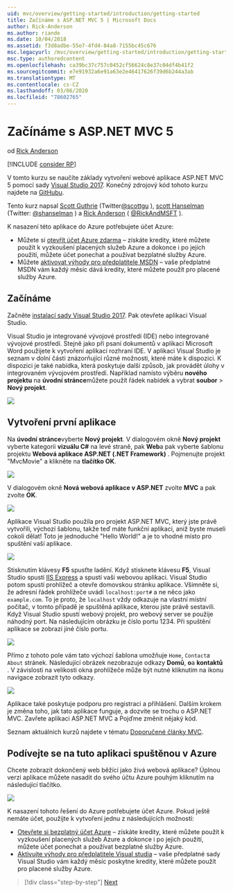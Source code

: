 ```yaml
---
uid: mvc/overview/getting-started/introduction/getting-started
title: Začínáme s ASP.NET MVC 5 | Microsoft Docs
author: Rick-Anderson
ms.author: riande
ms.date: 10/04/2018
ms.assetid: f3d8adbe-55e7-4fd4-84a8-7155bc45c676
msc.legacyurl: /mvc/overview/getting-started/introduction/getting-started
msc.type: authoredcontent
ms.openlocfilehash: ca39bc37c757c0452cf56624c8e37c04df4b41f2
ms.sourcegitcommit: e7e91932a6e91a63e2e46417626f39d6b244a3ab
ms.translationtype: MT
ms.contentlocale: cs-CZ
ms.lasthandoff: 03/06/2020
ms.locfileid: "78602765"
---
```

# <a name="getting-started-with-aspnet-mvc-5"></a>Začínáme s ASP.NET MVC 5

od [Rick Anderson](https://twitter.com/RickAndMSFT)

[!INCLUDE [consider RP](../../../../includes/razor.md)]

V tomto kurzu se naučíte základy vytvoření webové aplikace ASP.NET MVC 5 pomocí sady [Visual Studio 2017](https://visualstudio.microsoft.com/downloads/?utm_medium=microsoft&utm_source=docs.microsoft.com&utm_campaign=button+cta&utm_content=download+vs2017). Konečný zdrojový kód tohoto kurzu najdete na [GitHubu](https://github.com/dotnet/AspNetDocs/tree/master/aspnet/mvc/overview/getting-started/introduction/sample/MvcMovie/MvcMovie).

Tento kurz napsal [Scott Guthrie](https://weblogs.asp.net/scottgu/) (Twitter[@scottgu](https://twitter.com/scottgu) ), [scott Hanselman](http://www.hanselman.com/blog/) (Twitter: [@shanselman](https://twitter.com/shanselman) ) a [Rick Anderson](https://twitter.com/RickAndMSFT) ( [@RickAndMSFT](https://twitter.com/#!/RickAndMSFT) ).

K nasazení této aplikace do Azure potřebujete účet Azure:

- Můžete si [otevřít účet Azure zdarma](https://azure.microsoft.com/pricing/free-trial/?WT.mc_id=A443DD604) – získáte kredity, které můžete použít k vyzkoušení placených služeb Azure a dokonce i po jejich použití, můžete účet ponechat a používat bezplatné služby Azure.
- Můžete [aktivovat výhody pro předplatitele MSDN](https://azure.microsoft.com/pricing/member-offers/msdn-benefits-details/?WT.mc_id=A443DD604) – vaše předplatné MSDN vám každý měsíc dává kredity, které můžete použít pro placené služby Azure.

## <a name="get-started"></a>Začínáme

Začněte [instalací sady Visual Studio 2017](https://visualstudio.microsoft.com/downloads/?utm_medium=microsoft&utm_source=docs.microsoft.com&utm_campaign=button+cta&utm_content=download+vs2017). Pak otevřete aplikaci Visual Studio.

Visual Studio je integrované vývojové prostředí (IDE) nebo integrované vývojové prostředí. Stejně jako při psaní dokumentů v aplikaci Microsoft Word použijete k vytvoření aplikací rozhraní IDE. V aplikaci Visual Studio je seznam v dolní části znázorňující různé možnosti, které máte k dispozici. K dispozici je také nabídka, která poskytuje další způsob, jak provádět úlohy v integrovaném vývojovém prostředí. Například namísto výběru **nového projektu** na **úvodní stránce**můžete použít řádek nabídek a vybrat **soubor** > **Nový projekt**.

![](getting-started/_static/image1.png)

## <a name="create-your-first-app"></a>Vytvoření první aplikace

Na **úvodní stránce**vyberte **Nový projekt**. V dialogovém okně **Nový projekt** vyberte kategorii **vizuálu C#**  na levé straně, pak **Web**a pak vyberte šablonu projektu **Webová aplikace ASP.NET (.NET Framework)** . Pojmenujte projekt "MvcMovie" a klikněte na **tlačítko OK**.

![](getting-started/_static/image2.png)

V dialogovém okně **Nová webová aplikace v ASP.NET** zvolte **MVC** a pak zvolte **OK**.

![](getting-started/_static/image3.png)

Aplikace Visual Studio použila pro projekt ASP.NET MVC, který jste právě vytvořili, výchozí šablonu, takže teď máte funkční aplikaci, aniž byste museli cokoli dělat! Toto je jednoduché "Hello World!" a je to vhodné místo pro spuštění vaší aplikace.

![](getting-started/_static/image4.png)

Stisknutím klávesy **F5** spusťte ladění. Když stisknete klávesu **F5**, Visual Studio spustí [IIS Express](/iis/extensions/introduction-to-iis-express/iis-express-overview) a spustí vaši webovou aplikaci. Visual Studio potom spustí prohlížeč a otevře domovskou stránku aplikace. Všimněte si, že adresní řádek prohlížeče uvádí `localhost:port#` a ne něco jako `example.com`. To je proto, že `localhost` vždy odkazuje na vlastní místní počítač, v tomto případě je spuštěná aplikace, kterou jste právě sestavili. Když Visual Studio spustí webový projekt, pro webový server se použije náhodný port. Na následujícím obrázku je číslo portu 1234. Při spuštění aplikace se zobrazí jiné číslo portu.

![](getting-started/_static/image5.png)

Přímo z tohoto pole vám tato výchozí šablona umožňuje `Home`, `Contact`a `About` stránek. Následující obrázek nezobrazuje odkazy **Domů**, **o**a **kontaktů** . V závislosti na velikosti okna prohlížeče může být nutné kliknutím na ikonu navigace zobrazit tyto odkazy.

![](getting-started/_static/image6.png)

Aplikace také poskytuje podporu pro registraci a přihlášení. Dalším krokem je změna toho, jak tato aplikace funguje, a dozvíte se trochu o ASP.NET MVC. Zavřete aplikaci ASP.NET MVC a Pojďme změnit nějaký kód.

Seznam aktuálních kurzů najdete v tématu [Doporučené články MVC](../mvc-learning-sequence.md).

## <a name="see-this-app-running-on-azure"></a>Podívejte se na tuto aplikaci spuštěnou v Azure

Chcete zobrazit dokončený web běžící jako živá webová aplikace? Úplnou verzi aplikace můžete nasadit do svého účtu Azure pouhým kliknutím na následující tlačítko.

[![](https://azuredeploy.net/deploybutton.png)](https://azuredeploy.net/?repository=https://github.com/dotnet/AspNetDocs/tree/master/aspnet/mvc/overview/getting-started/introduction/sample/MvcMovie&amp;WT.mc_id=deploy_azure_aspnet)

K nasazení tohoto řešení do Azure potřebujete účet Azure. Pokud ještě nemáte účet, použijte k vytvoření jednu z následujících možností:

- [Otevřete si bezplatný účet Azure](https://azure.microsoft.com/pricing/free-trial/?WT.mc_id=A443DD604) – získáte kredity, které můžete použít k vyzkoušení placených služeb Azure a dokonce i po jejich použití, můžete účet ponechat a používat bezplatné služby Azure.
- [Aktivujte výhody pro předplatitele Visual studia](https://azure.microsoft.com/pricing/member-offers/credit-for-visual-studio-subscribers) – vaše předplatné sady Visual Studio vám každý měsíc poskytne kredity, které můžete použít pro placené služby Azure.

> [!div class="step-by-step"]
> [Next](adding-a-controller.md)
